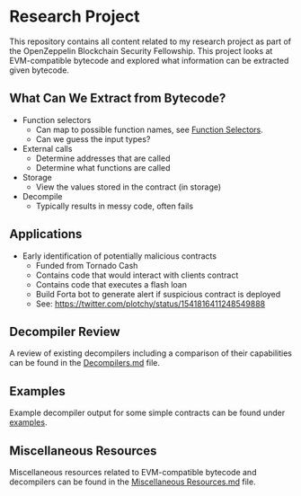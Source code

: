 # Research Project

This repository contains all content related to my research project as part of the OpenZeppelin Blockchain Security Fellowship. This project looks at EVM-compatible bytecode and explored what information can be extracted given bytecode.

## What Can We Extract from Bytecode?

- Function selectors
  - Can map to possible function names, see [Function Selectors](Miscellaneous%20Resources.md#function-selectors).
  - Can we guess the input types?
- External calls
  - Determine addresses that are called
  - Determine what functions are called
- Storage
  - View the values stored in the contract (in storage)
- Decompile
  - Typically results in messy code, often fails

## Applications

- Early identification of potentially malicious contracts
  - Funded from Tornado Cash
  - Contains code that would interact with clients contract
  - Contains code that executes a flash loan
  - Build Forta bot to generate alert if suspicious contract is deployed
  - See: https://twitter.com/plotchy/status/1541816411248549888

## Decompiler Review

A review of existing decompilers including a comparison of their capabilities can be found in the [Decompilers.md](Decompilers.md) file.

## Examples

Example decompiler output for some simple contracts can be found under [examples](examples/). 

## Miscellaneous Resources

Miscellaneous resources related to EVM-compatible bytecode and decompilers can be found in the [Miscellaneous Resources.md](Miscellaneous%20Resources.md) file.

